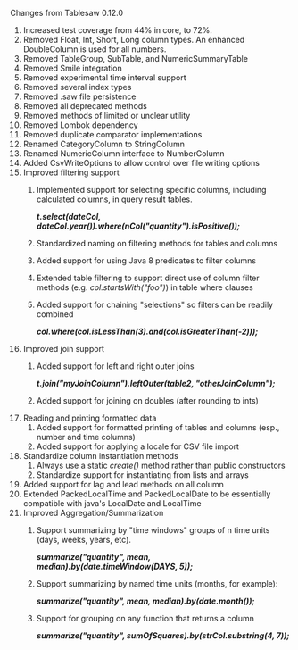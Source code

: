 Changes from Tablesaw 0.12.0

1. Increased test coverage from 44% in core, to 72%.
1. Removed Float, Int, Short, Long column types. An enhanced DoubleColumn is used for all numbers. 
1. Removed TableGroup, SubTable, and NumericSummaryTable
1. Removed Smile integration
1. Removed experimental time interval support
1. Removed several index types
1. Removed .saw file persistence
1. Removed all deprecated methods
1. Removed methods of limited or unclear utility 
1. Removed Lombok dependency
1. Removed duplicate comparator implementations 
1. Renamed CategoryColumn to StringColumn
1. Renamed NumericColumn interface to NumberColumn
1. Added CsvWriteOptions to allow control over file writing options
1. Improved filtering support
     1. Implemented support for selecting specific columns, including calculated columns, in query result tables.

        ***t.select(dateCol, dateCol.year()).where(nCol("quantity").isPositive());***

     1. Standardized naming on filtering methods for tables and columns

     1. Added support for using Java 8 predicates to filter columns

     1. Extended table filtering to support direct use of column filter methods (e.g. *col.startsWith("foo")*) in table where clauses

     1. Added support for chaining "selections" so filters can be readily combined

        ***col.where(col.isLessThan(3).and(col.isGreaterThan(-2)));***
1. Improved join support
     1. Added support for left and right outer joins

        ***t.join("myJoinColumn").leftOuter(table2, "otherJoinColumn");***

     1. Added support for joining on doubles (after rounding to ints)
1. Reading and printing formatted data
     1. Added support for formatted printing of tables and columns (esp., number and time columns)
     1. Added support for applying a locale for CSV file import
1. Standardize column instantiation methods
    1. Always use a static *create()* method rather than public constructors
    1. Standardize support for instantiating from lists and arrays
1. Added support for lag and lead methods on all column
1. Extended PackedLocalTime and PackedLocalDate to be essentially compatible with java's LocalDate and LocalTime
1. Improved Aggregation/Summarization
     1. Support summarizing by "time windows" groups of n time units (days, weeks, years, etc).

        ***summarize("quantity", mean, median).by(date.timeWindow(DAYS, 5));***

     1. Support summarizing by named time units (months, for example):

        ***summarize("quantity", mean, median).by(date.month());***

     1. Support for grouping on any function that returns a column 

        ***summarize("quantity", sumOfSquares).by(strCol.substring(4, 7));***
